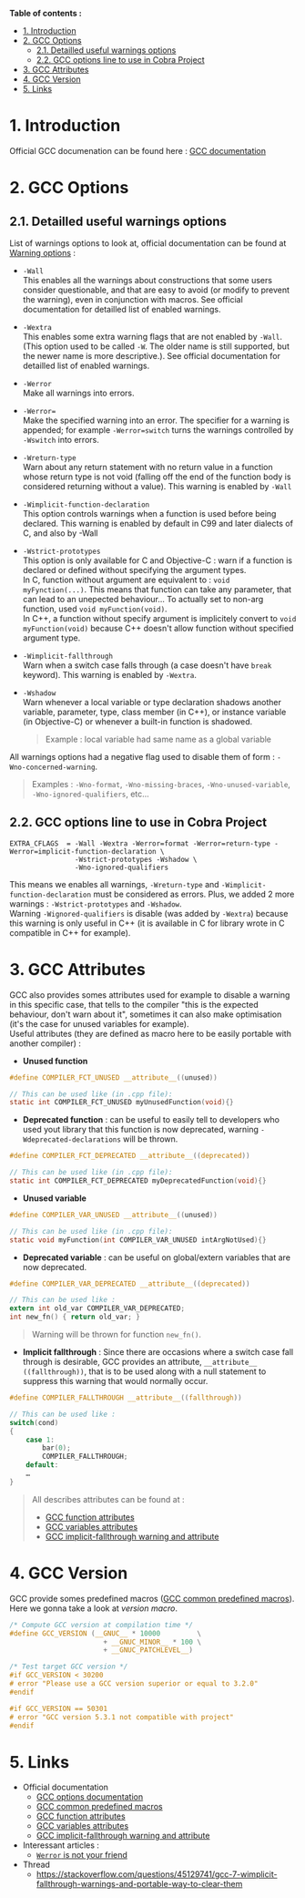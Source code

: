 **Table of contents :**
- [1. Introduction](#1-introduction)
- [2. GCC Options](#2-gcc-options)
  - [2.1. Detailled useful warnings options](#21-detailled-useful-warnings-options)
  - [2.2. GCC options line to use in Cobra Project](#22-gcc-options-line-to-use-in-cobra-project)
- [3. GCC Attributes](#3-gcc-attributes)
- [4. GCC Version](#4-gcc-version)
- [5. Links](#5-links)

# 1. Introduction

Official GCC documenation can be found here : [GCC documentation](https://gcc.gnu.org/onlinedocs/gcc/Option-Summary.html)

# 2. GCC Options
## 2.1. Detailled useful warnings options

List of warnings options to look at, official documentation can be found at [Warning options](https://gcc.gnu.org/onlinedocs/gcc/Warning-Options.html) :
- `-Wall`  
This enables all the warnings about constructions that some users consider questionable, and that are easy to avoid (or modify to prevent the warning), even in conjunction with macros. See official documentation for detailled list of enabled warnings.

- `-Wextra`  
This enables some extra warning flags that are not enabled by `-Wall`. (This option used to be called `-W`. The older name is still supported, but the newer name is more descriptive.). See official documentation for detailled list of enabled warnings.

- `-Werror`   
Make all warnings into errors.

- `-Werror=`  
Make the specified warning into an error. The specifier for a warning is appended; for example `-Werror=switch` turns the warnings controlled by `-Wswitch` into errors.

- `-Wreturn-type`  
Warn about any return statement with no return value in a function whose return type is not void (falling off the end of the function body is considered returning without a value). This warning is enabled by `-Wall`

- `-Wimplicit-function-declaration`  
This option controls warnings when a function is used before being declared. This warning is enabled by default in C99 and later dialects of C, and also by -Wall

- `-Wstrict-prototypes`  
This option is only available for C and Objective-C : warn if a function is declared or defined without specifying the argument types.  
In C, function without argument are equivalent to : `void myFynction(...)`. This means that function can take any parameter, that can lead to an unepected behaviour... To actually set to non-arg function, used `void myFunction(void)`.  
In C++, a function without specify argument is implicitely convert to `void myFunction(void)` because C++ doesn't allow function without specified argument type.

- `-Wimplicit-fallthrough`  
Warn when a switch case falls through (a case doesn't have `break` keyword). This warning is enabled by `-Wextra`.

- `-Wshadow`  
Warn whenever a local variable or type declaration shadows another variable, parameter, type, class member (in C++), or instance variable (in Objective-C) or whenever a built-in function is shadowed.
    > Example : local variable had same name as a global variable

All warnings options had a negative flag used to disable them of form : `-Wno-concerned-warning`.  
> Examples : `-Wno-format`, `-Wno-missing-braces`, `-Wno-unused-variable`, `-Wno-ignored-qualifiers`, etc...

## 2.2. GCC options line to use in Cobra Project

```shell
EXTRA_CFLAGS  = -Wall -Wextra -Werror=format -Werror=return-type -Werror=implicit-function-declaration \
				-Wstrict-prototypes -Wshadow \
				-Wno-ignored-qualifiers
```

This means we enables all warnings, `-Wreturn-type` and `-Wimplicit-function-declaration` must be considered as errors. Plus, we added 2 more warnings : `-Wstrict-prototypes` and `-Wshadow`.  
Warning `-Wignored-qualifiers` is disable (was added by `-Wextra`) because this warning is only useful in C++ (it is available in C for library wrote in C compatible in C++ for example).

# 3. GCC Attributes

GCC also provides somes attributes used for example to disable a warning in this specific case, that tells to the compiler "this is the expected behaviour, don't warn about it", sometimes it can also make optimisation (it's the case for unused variables for example).  
Useful attributes (they are defined as macro here to be easily portable with another compiler) :
- **Unused function**
```C
#define COMPILER_FCT_UNUSED __attribute__((unused))

// This can be used like (in .cpp file):
static int COMPILER_FCT_UNUSED myUnusedFunction(void){}
```

- **Deprecated function** : can be useful to easily tell to developers who used yout library that this function is now deprecated, warning `-Wdeprecated-declarations` will be thrown.
```C
#define COMPILER_FCT_DEPRECATED __attribute__((deprecated))

// This can be used like (in .cpp file):
static int COMPILER_FCT_DEPRECATED myDeprecatedFunction(void){}
```

- **Unused variable**
```C
#define COMPILER_VAR_UNUSED __attribute__((unused))

// This can be used like (in .cpp file):
static void myFunction(int COMPILER_VAR_UNUSED intArgNotUsed){}
```

- **Deprecated variable** : can be useful on global/extern variables that are now deprecated.
```C
#define COMPILER_VAR_DEPRECATED __attribute__((deprecated))

// This can be used like :
extern int old_var COMPILER_VAR_DEPRECATED;
int new_fn() { return old_var; }
```
> Warning will be thrown for function `new_fn()`.

- **Implicit fallthrough** : Since there are occasions where a switch case fall through is desirable, GCC provides an attribute, `__attribute__ ((fallthrough))`, that is to be used along with a null statement to suppress this warning that would normally occur.
```C
#define COMPILER_FALLTHROUGH __attribute__((fallthrough))

// This can be used like :
switch(cond)
{
    case 1:
        bar(0);
        COMPILER_FALLTHROUGH;
    default:
    …
}
```

> All describes attributes can be found at :
> - [GCC function attributes](https://gcc.gnu.org/onlinedocs/gcc/Function-Attributes.html)
> - [GCC variables attributes](https://gcc.gnu.org/onlinedocs/gcc/Variable-Attributes.html)
> - [GCC implicit-fallthrough warning and attribute](https://gcc.gnu.org/onlinedocs/gcc/Warning-Options.html#index-Wimplicit-fallthrough)
  
# 4. GCC Version

GCC provide somes predefined macros ([GCC common predefined macros](https://gcc.gnu.org/onlinedocs/cpp/Common-Predefined-Macros.html)). Here we gonna take a look at _version macro_.

```C
/* Compute GCC version at compilation time */
#define GCC_VERSION (__GNUC__ * 10000         \
                       + __GNUC_MINOR__ * 100 \
                       + __GNUC_PATCHLEVEL__)

/* Test target GCC version */
#if GCC_VERSION < 30200
# error "Please use a GCC version superior or equal to 3.2.0"
#endif

#if GCC_VERSION == 50301
# error "GCC version 5.3.1 not compatible with project"
#endif
```

# 5. Links

- Official documentation
  - [GCC options documentation](https://gcc.gnu.org/onlinedocs/gcc/Option-Summary.html)
  - [GCC common predefined macros](https://gcc.gnu.org/onlinedocs/cpp/Common-Predefined-Macros.html)
  - [GCC function attributes](https://gcc.gnu.org/onlinedocs/gcc/Function-Attributes.html)
  - [GCC variables attributes](https://gcc.gnu.org/onlinedocs/gcc/Variable-Attributes.html)
  - [GCC implicit-fallthrough warning and attribute](https://gcc.gnu.org/onlinedocs/gcc/Warning-Options.html#index-Wimplicit-fallthrough)
- Interessant articles :
  - [`Werror` is not your friend](https://embeddedartistry.com/blog/2017/05/22/werror-is-not-your-friend/)
- Thread
  - https://stackoverflow.com/questions/45129741/gcc-7-wimplicit-fallthrough-warnings-and-portable-way-to-clear-them